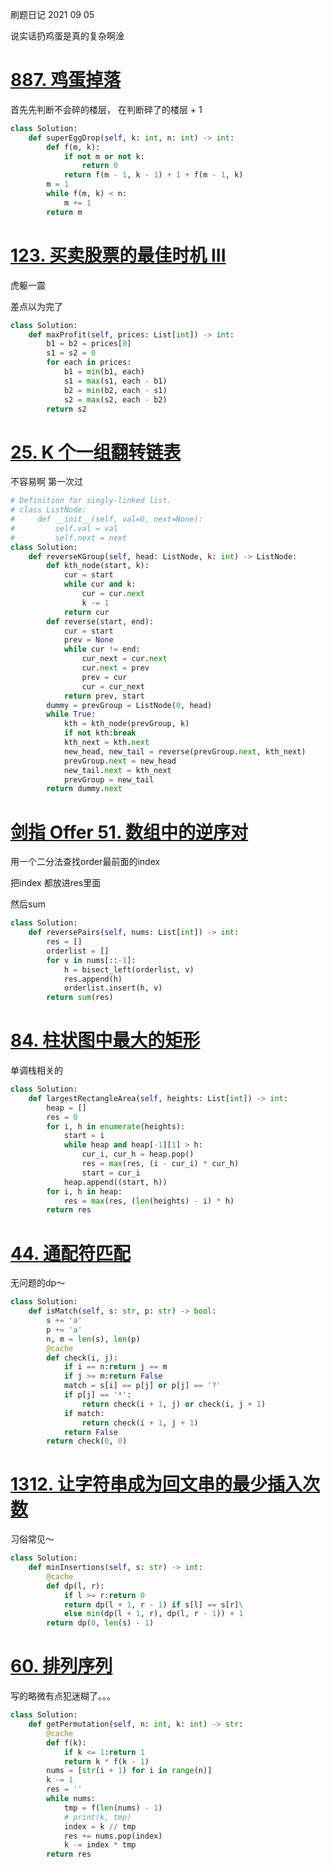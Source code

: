 刷题日记 2021 09 05

说实话扔鸡蛋是真的复杂啊淦

# [887. 鸡蛋掉落](https://leetcode-cn.com/problems/super-egg-drop/)

首先先判断不会碎的楼层， 在判断碎了的楼层 + 1

```python
class Solution:
    def superEggDrop(self, k: int, n: int) -> int:
        def f(m, k):
            if not m or not k:
                return 0
            return f(m - 1, k - 1) + 1 + f(m - 1, k)
        m = 1
        while f(m, k) < n:
            m += 1
        return m
```

# [123. 买卖股票的最佳时机 III](https://leetcode-cn.com/problems/best-time-to-buy-and-sell-stock-iii/)

虎躯一震

差点以为完了

```python
class Solution:
    def maxProfit(self, prices: List[int]) -> int:
        b1 = b2 = prices[0]
        s1 = s2 = 0
        for each in prices:
            b1 = min(b1, each)
            s1 = max(s1, each - b1)
            b2 = min(b2, each - s1)
            s2 = max(s2, each - b2)
        return s2
```

# [25. K 个一组翻转链表](https://leetcode-cn.com/problems/reverse-nodes-in-k-group/)

不容易啊 第一次过

```python
# Definition for singly-linked list.
# class ListNode:
#     def __init__(self, val=0, next=None):
#         self.val = val
#         self.next = next
class Solution:
    def reverseKGroup(self, head: ListNode, k: int) -> ListNode:
        def kth_node(start, k):
            cur = start
            while cur and k:
                cur = cur.next
                k -= 1
            return cur
        def reverse(start, end):
            cur = start
            prev = None
            while cur != end:
                cur_next = cur.next
                cur.next = prev
                prev = cur
                cur = cur_next
            return prev, start
        dummy = prevGroup = ListNode(0, head)
        while True:
            kth = kth_node(prevGroup, k)
            if not kth:break
            kth_next = kth.next
            new_head, new_tail = reverse(prevGroup.next, kth_next)
            prevGroup.next = new_head
            new_tail.next = kth_next
            prevGroup = new_tail
        return dummy.next
```

# [剑指 Offer 51. 数组中的逆序对](https://leetcode-cn.com/problems/shu-zu-zhong-de-ni-xu-dui-lcof/)

用一个二分法查找order最前面的index

把index 都放进res里面

然后sum

```python
class Solution:
    def reversePairs(self, nums: List[int]) -> int:
        res = []
        orderlist = []
        for v in nums[::-1]:
            h = bisect_left(orderlist, v)
            res.append(h)
            orderlist.insert(h, v)
        return sum(res)
```

# [84. 柱状图中最大的矩形](https://leetcode-cn.com/problems/largest-rectangle-in-histogram/)

单调栈相关的

```python
class Solution:
    def largestRectangleArea(self, heights: List[int]) -> int:
        heap = []
        res = 0
        for i, h in enumerate(heights):
            start = i
            while heap and heap[-1][1] > h:
                cur_i, cur_h = heap.pop()
                res = max(res, (i - cur_i) * cur_h)
                start = cur_i
            heap.append((start, h))
        for i, h in heap:
            res = max(res, (len(heights) - i) * h)
        return res	
```

# [44. 通配符匹配](https://leetcode-cn.com/problems/wildcard-matching/)

无问题的dp～

```python
class Solution:
    def isMatch(self, s: str, p: str) -> bool:
        s += 'a'
        p += 'a'
        n, m = len(s), len(p)
        @cache
        def check(i, j):
            if i == n:return j == m
            if j >= m:return False
            match = s[i] == p[j] or p[j] == '?'
            if p[j] == '*':
                return check(i + 1, j) or check(i, j + 1)
            if match:
                return check(i + 1, j + 1)
            return False
        return check(0, 0)	
```

# [1312. 让字符串成为回文串的最少插入次数](https://leetcode-cn.com/problems/minimum-insertion-steps-to-make-a-string-palindrome/)

习俗常见～

```python
class Solution:
    def minInsertions(self, s: str) -> int:
        @cache
        def dp(l, r):
            if l >= r:return 0
            return dp(l + 1, r - 1) if s[l] == s[r]\
            else min(dp(l + 1, r), dp(l, r - 1)) + 1
        return dp(0, len(s) - 1)	
```

# [60. 排列序列](https://leetcode-cn.com/problems/permutation-sequence/)

写的略微有点犯迷糊了。。。

```python
class Solution:
    def getPermutation(self, n: int, k: int) -> str:
        @cache
        def f(k):
            if k <= 1:return 1
            return k * f(k - 1)
        nums = [str(i + 1) for i in range(n)]
        k -= 1
        res = ''
        while nums:
            tmp = f(len(nums) - 1)
            # print(k, tmp)
            index = k // tmp
            res += nums.pop(index)
            k -= index * tmp
        return res
```

